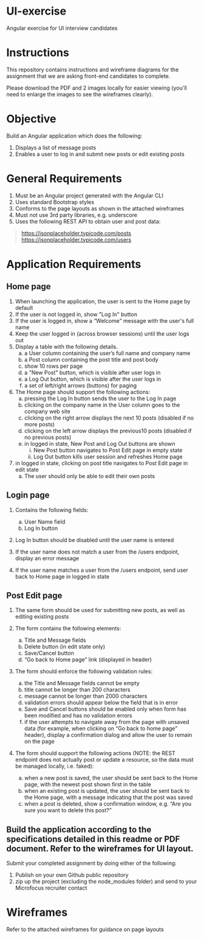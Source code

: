 # UI-exercise
Angular exercise for UI interview candidates

# Instructions
This repository contains instructions and wireframe diagrams for the assignment  that we are asking front-end candidates to complete.

Please download the PDF and 2 images locally for easier viewing (you'll need to enlarge the images to see the wireframes clearly).

# Objective
Build an Angular application which does the following:
1. Displays a list of message posts
2. Enables a user to log in and submit new posts or edit existing posts

# General Requirements
1. Must be an Angular project generated with the Angular CLI
2. Uses standard Bootstrap styles
3. Conforms to the page layouts as shown in the attached wireframes
4. Must not use 3rd party libraries, e.g. underscore
5. Uses the following REST API to obtain user and post data:
  > https://jsonplaceholder.typicode.com/posts
 https://jsonplaceholder.typicode.com/users




# Application Requirements

## Home page
1. When launching the application, the user is sent to the Home page by default
2. If the user is not logged in, show "Log In" button
3. If the user is logged in, show a “Welcome” message with the user's full name
4. Keep the user logged in (across browser sessions) until the user logs out
5. Display a table with the following details.
    <ol type="a">
      <li>a User column containing the user’s full name and company name</li>
      <li>a Post column containing the post title and post body</li>
      <li>show 10 rows per page</li>
      <li>a "New Post" button, which is visible after user logs in</li>
      <li>a Log Out button, which is visible after the user logs in</li>
      <li>a set of left/right arrows (buttons) for paging</li>
    </ol>
6. The Home page should support the following actions:
    <ol type="a">
      <li>pressing the Log In button sends the user to the Log In page</li>
      <li>clicking on the company name in the User column goes to the company web site</li>
      <li>clicking on the right arrow displays the next 10 posts (disabled if no more posts)</li>
      <li>clicking on the left arrow displays the previous10 posts (disabled if no previous posts)</li>
      <li>
        <div>in logged in state, New Post and Log Out buttons are shown</div>
        <ol type="i">
          <li>New Post button navigates to Post Edit page in empty state</li>
          <li>Log Out button kills user session and refreshes Home page</li>
        </ol>
      </li>
    </ol>
7. in logged in state, clicking on post title navigates to Post Edit page in edit state
    <ol type="a">
      <li>The user should only be able to edit their own posts</li>
    </ol>

## Login page 
1. Contains the following fields:
    <ol type="a">
      <li>User Name field</li>
      <li>Log In button</li>
    </ol>

2. Log In button should be disabled until the user name is entered
3. If the user name does not match a user from the /users endpoint, display an error
message
4. If the user name matches a user from the /users endpoint, send user back to Home
page in logged in state
## Post Edit page
1. The same form should be used for submitting new posts, as well as editing existing
posts
2. The form contains the following elements:
    <ol type="a">
      <li>Title and Message fields</li>
      <li>Delete button (in edit state only)</li>
      <li>Save/Cancel button</li>
      <li>“Go back to Home page” link (displayed in header)</li>
    </ol>
3. The form should enforce the following validation rules:
    <ol type="a">
      <li>the Title and Message fields cannot be empty</li>
      <li>title cannot be longer than 200 characters</li>
      <li>message cannot be longer than 2000 characters</li>
      <li>validation errors should appear below the field that is in error</li>
      <li>Save and Cancel buttons should be enabled only when form has been modified and has no validation errors</li>
      <li>if the user attempts to navigate away from the page with unsaved data (for example, when clicking on “Go back to home page” header), display a confirmation dialog and allow the user to remain on the page</li>
    </ol>

4. The form should support the following actions (NOTE: the REST endpoint does not actually post or update a resource, so the data must be managed locally, i.e. faked):


    <ol type="a">
      <li>when a new post is saved, the user should be sent back to the Home page, with the newest post shown first in the table</li>
      <li>when an existing post is updated, the user should be sent back to the Home page, with a message indicating that the post was saved</li>
      <li>when a post is deleted, show a confirmation window, e.g. “Are you sure you want to delete this post?”</li>
    </ol>

## Build the application according to the specifications detailed in this readme or PDF document. Refer to the wireframes for UI layout.

Submit your completed assignment by doing either of the following:
1. Publish on your own Github public repository
2. zip up the project (excluding the node_modules folder) and send to your Microfocus recruiter contact

# Wireframes
<!-- #1
![alt text](https://github.com/arif-mf/UI-exercise/blob/master/MF-UI-exercise-wireframes-1-of-2.png?raw=true)

#2
![alt text](https://github.com/arif-mf/UI-exercise/blob/master/MF-UI-exercise-wireframes-2-of-2.png?raw=true)
 -->

Refer to the attached wireframes for guidance on page layouts 
